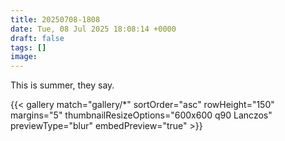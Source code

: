 ```yaml
---
title: 20250708-1808
date: Tue, 08 Jul 2025 18:08:14 +0000
draft: false
tags: []
image: 
---
```


This is summer, they say.

{{< gallery match="gallery/*" sortOrder="asc" rowHeight="150" margins="5" thumbnailResizeOptions="600x600 q90 Lanczos" previewType="blur" embedPreview="true" >}}

